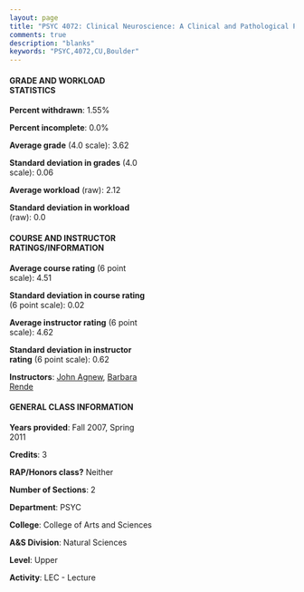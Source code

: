 ```yaml
---
layout: page
title: "PSYC 4072: Clinical Neuroscience: A Clinical and Pathological Perspective Statistics"
comments: true
description: "blanks"
keywords: "PSYC,4072,CU,Boulder"
---
```

<head>
<script src="https://ajax.googleapis.com/ajax/libs/jquery/2.1.3/jquery.min.js"></script>
<script src="https://dl.dropboxusercontent.com/s/pc42nxpaw1ea4o9/highcharts.js?dl=0"></script>
<!-- <script src="../assets/js/highcharts.js"></script> -->
<style type="text/css">@font-face {
	font-family: "Bebas Neue";
	src: url(https://www.filehosting.org/file/details/544349/BebasNeue Regular.otf) format("opentype");
	}
	h1.Bebas { 
		font-family: "Bebas Neue", Verdana, Tahoma;
	}
</style>
</head>
<body>
	<div id="container" style="float: right; width: 45%; height: 88%; margin-left: 2.5%; margin-right: 2.5%;"></div>
	<script language="JavaScript">
		$(document).ready(function() {
		var chart = {type: 'column'};
		var title = {text: 'Grade Distribution'};
		var xAxis = {categories: ['A','B','C','D','F'],crosshair: true};
		var yAxis = {min: 0,title: {text: 'Percentage'}};
		var tooltip = {headerFormat: '<center><b><span style="font-size:20px">{point.key}</span></b></center>',
		               pointFormat: '<td style="padding:0"><b>{point.y:.1f}%</b></td>',
		               footerFormat: '</table>',shared: true,useHTML: true};
		var plotOptions = {column: {pointPadding: 0.0,borderWidth: 0}};  
		var credits = {enabled: false};var series= [{name: 'Percent',data: [69.45,29.61,0.0,0.0,0.94,]}];
		var json = {};
		json.chart = chart;
		json.title = title;
		json.tooltip = tooltip;
		json.xAxis = xAxis;
		json.yAxis = yAxis;  
		json.series = series;
		json.plotOptions = plotOptions;  
		json.credits = credits;
		$('#container').highcharts(json);
	});
	</script>
</body>
			   
#### GRADE AND WORKLOAD STATISTICS

**Percent withdrawn**: 1.55%

**Percent incomplete**: 0.0%

**Average grade** (4.0 scale): 3.62

**Standard deviation in grades** (4.0 scale): 0.06

**Average workload** (raw): 2.12

**Standard deviation in workload** (raw): 0.0

#### COURSE AND INSTRUCTOR RATINGS/INFORMATION

**Average course rating** (6 point scale): 4.51

**Standard deviation in course rating** (6 point scale): 0.02

**Average instructor rating** (6 point scale): 4.62

**Standard deviation in instructor rating** (6 point scale): 0.62

**Instructors**: <a href='../../instructors/John_Agnew'>John Agnew</a>, <a href='../../instructors/Barbara_Rende'>Barbara Rende</a>

#### GENERAL CLASS INFORMATION

**Years provided**: Fall 2007, Spring 2011

**Credits**: 3

**RAP/Honors class?** Neither

**Number of Sections**: 2

**Department**: PSYC

**College**: College of Arts and Sciences

**A&S Division**: Natural Sciences

**Level**: Upper

**Activity**: LEC - Lecture
